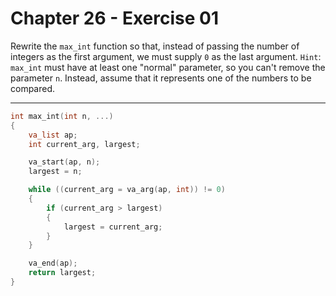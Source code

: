 # Chapter 26 - Exercise 01

Rewrite the `max_int` function so that, instead of passing the number of
integers as the first argument, we must supply `0` as the last argument.
`Hint`: `max_int` must have at least one "normal" parameter, so you can't remove
the parameter `n`.  Instead, assume that it represents one of the numbers to be
compared.


---

```C
int max_int(int n, ...)
{
    va_list ap;
    int current_arg, largest;

    va_start(ap, n);
    largest = n;

    while ((current_arg = va_arg(ap, int)) != 0)
    {
        if (current_arg > largest)
        {
            largest = current_arg;
        }
    } 

    va_end(ap);
    return largest;
}
```
